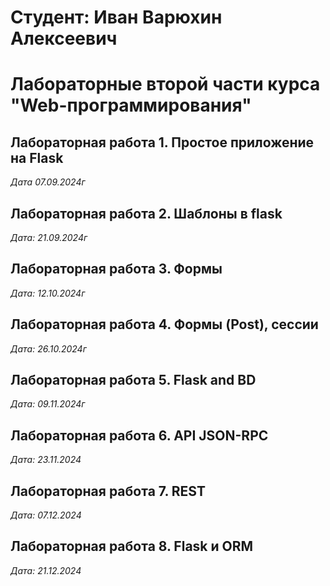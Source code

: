 # Студент: Иван Варюхин Алексеевич 

# Лабораторные второй части курса "Web-программирования"

## Лабораторная работа 1. Простое приложение на Flask

*Дата 07.09.2024г*

## Лабораторная работа 2. Шаблоны в flask

*Дата: 21.09.2024г*

## Лабораторная работа 3. Формы

*Дата: 12.10.2024г*

## Лабораторная работа 4. Формы (Post), сессии

*Дата: 26.10.2024г*

## Лабораторная работа 5. Flask and BD

*Дата: 09.11.2024г*

## Лабораторная работа 6. API JSON-RPC

*Дата: 23.11.2024*

## Лабораторная работа 7. REST

*Дата: 07.12.2024*

## Лабораторная работа 8. Flask и ORM

*Дата: 21.12.2024*


